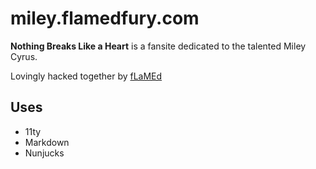 # miley.flamedfury.com

**Nothing Breaks Like a Heart** is a fansite dedicated to the talented Miley Cyrus.

Lovingly hacked together by [fLaMEd](https://flamedfury.com)

## Uses
* 11ty
* Markdown
* Nunjucks